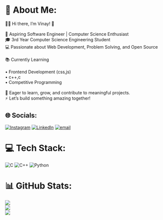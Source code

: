 # 💫 About Me:
🧑‍💻 Hi there, I’m Vinay! 👋<br><br>🚀 Aspiring Software Engineer | Computer Science Enthusiast<br>🎓 3rd Year Computer Science Engineering Student<br>💻 Passionate about Web Development, Problem Solving, and Open Source <br><br>📚 Currently Learning<br><br>	•	Frontend Development (css,js)<br>	•	c++,c<br>	•	Competitive Programming<br><br>🌱 Eager to learn, grow, and contribute to meaningful projects.<br>⚡ Let’s build something amazing together!


## 🌐 Socials:
[![Instagram](https://img.shields.io/badge/Instagram-%23E4405F.svg?logo=Instagram&logoColor=white)](https://instagram.com/_vinay_w_18) [![LinkedIn](https://img.shields.io/badge/LinkedIn-%230077B5.svg?logo=linkedin&logoColor=white)](https://linkedin.com/in/https://www.linkedin.com/in/vinay-wattamwar-5a44b2326?utm_source=share&utm_campaign=share_via&utm_content=profile&utm_medium=ios_app) [![email](https://img.shields.io/badge/Email-D14836?logo=gmail&logoColor=white)](mailto:vinaywattamwar780@gmail.com) 

# 💻 Tech Stack:
![C](https://img.shields.io/badge/c-%2300599C.svg?style=for-the-badge&logo=c&logoColor=white) ![C++](https://img.shields.io/badge/c++-%2300599C.svg?style=for-the-badge&logo=c%2B%2B&logoColor=white) ![Python](https://img.shields.io/badge/python-3670A0?style=for-the-badge&logo=python&logoColor=ffdd54)
# 📊 GitHub Stats:
![](https://github-readme-stats.vercel.app/api?username=dev-vinay18&theme=highcontrast&hide_border=false&include_all_commits=true&count_private=true)<br/>
![](https://nirzak-streak-stats.vercel.app/?user=dev-vinay18&theme=highcontrast&hide_border=false)<br/>
![](https://github-readme-stats.vercel.app/api/top-langs/?username=dev-vinay18&theme=highcontrast&hide_border=false&include_all_commits=true&count_private=true&layout=compact)

<!-- Proudly created with GPRM ( https://gprm.itsvg.in ) -->
